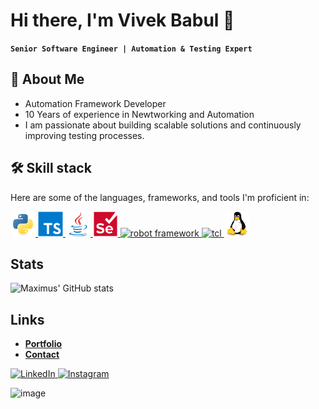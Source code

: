 # Hi there, I'm Vivek Babul 👋
**`Senior Software Engineer | Automation & Testing Expert`** 

## 📖 About Me
- Automation Framework Developer
- 10 Years of experience in Newtworking and Automation 
- I am passionate about building scalable solutions and continuously improving testing processes.

## 🛠️  Skill stack

Here are some of the languages, frameworks, and tools I'm proficient in:

<p align="left">
  <a href="https://www.python.org" target="_blank" rel="noreferrer">
    <img src="https://raw.githubusercontent.com/devicons/devicon/master/icons/python/python-original.svg" alt="python" width="40" height="40"/>
  </a>
  <a href="https://www.typescriptlang.org/" target="_blank" rel="noreferrer">
    <img src="https://raw.githubusercontent.com/devicons/devicon/master/icons/typescript/typescript-original.svg" alt="typescript" width="40" height="40"/>
  </a>
  <a href="https://www.java.com" target="_blank" rel="noreferrer">
    <img src="https://raw.githubusercontent.com/devicons/devicon/master/icons/java/java-original.svg" alt="java" width="40" height="40"/>
  </a>
  <a href="https://www.selenium.dev" target="_blank" rel="noreferrer">
    <img src="https://raw.githubusercontent.com/devicons/devicon/master/icons/selenium/selenium-original.svg" alt="selenium" width="40" height="40"/>
  </a>
  <a href="https://robotframework.org/" target="_blank" rel="noreferrer">
    <img src="https://img.shields.io/badge/Robot_Framework-000?style=for-the-badge&logo=robot-framework&logoColor=white" alt="robot framework" height="40"/>
  </a>
  <a href="https://www.tcl.tk/" target="_blank" rel="noreferrer">
    <img src="https://img.shields.io/badge/TCL-blue?style=for-the-badge&logo=tcl&logoColor=white" alt="tcl" height="40"/>
  </a>
  <a href="https://www.linux.org/" target="_blank" rel="noreferrer">
    <img src="https://raw.githubusercontent.com/devicons/devicon/master/icons/linux/linux-original.svg" alt="linux" width="40" height="40"/>
  </a>
</p>


## Stats
<!-- Stats card by anuraghazra/github-readme-stats
     Customization guide:
     - Hide private contributions: &count_private=true|false
     - Theme list: ?theme=gruvbox,radical,tokyonight,onedark,dracula etc.
     - Show icons: &show_icons=true
     Docs: https://github.com/anuraghazra/github-readme-stats -->
![Maximus' GitHub stats](https://github-readme-stats.vercel.app/api?username=vivekbabul&show_icons=true&theme=gruvbox)


## Links
<!-- Section layout inspired by Awesome GitHub Profile README "Descriptive" patterns:
     https://github.com/abhisheknaiidu/awesome-github-profile-readme?tab=readme-ov-file#descriptive- -->
- [**Portfolio**]()
- [**Contact**](mailto:vivekbabul.babul3@gmail.com)

<a href="https://www.linkedin.com/in//" target="blank">
  <img src="https://skillicons.dev/icons?i=linkedin" alt="LinkedIn" />
</a>
<a href="https://www.instagram.com//" target="blank">
  <img src="https://skillicons.dev/icons?i=instagram" alt="Instagram" />
</a>

<!-- Optional: fun GIF. Consider replacing with contribution streak or removing for a tighter, more professional finish. -->
![image](https://media.giphy.com/media/v1.Y2lkPTc5MGI3NjExdXh2ZzdlYWZndHl2dWcyb2RveHlpYzhsand5YmRmaHRwdXhlcGZhZyZlcD12MV9naWZzX3RyZW5kaW5nJmN0PWc/l3q2wJsC23ikJg9xe/giphy.gif)


